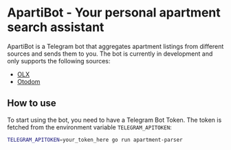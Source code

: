 # ApartiBot - Your personal apartment search assistant

ApartiBot is a Telegram bot that aggregates apartment listings from different sources and sends them to you.
The bot is currently in development and only supports the following sources:
* [OLX](https://www.olx.pl/)
* [Otodom](https://www.otodom.pl/)

## How to use

To start using the bot, you need to have a Telegram Bot Token.
The token is fetched from the environment variable `TELEGRAM_APITOKEN`:
```bash
TELEGRAM_APITOKEN=your_token_here go run apartment-parser
```
